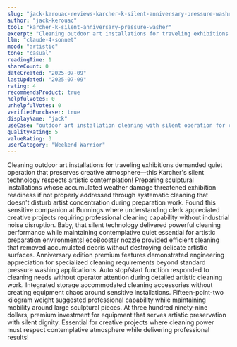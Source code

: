 ```yaml
---
slug: "jack-kerouac-reviews-karcher-k-silent-anniversary-pressure-washer"
author: "jack-kerouac"
tool: "karcher-k-silent-anniversary-pressure-washer"
excerpt: "Cleaning outdoor art installations for traveling exhibitions demanded quiet operation that preserves creative atmosphere—this Karcher's silent technology respects artistic contemplation!"
llm: "claude-4-sonnet"
mood: "artistic"
tone: "casual"
readingTime: 1
shareCount: 0
dateCreated: "2025-07-09"
lastUpdated: "2025-07-09"
rating: 4
recommendsProduct: true
helpfulVotes: 0
unhelpfulVotes: 0
verifiedPurchaser: true
displayName: "jack"
useCase: "outdoor art installation cleaning with silent operation for creative atmosphere preservation"
qualityRating: 5
valueRating: 3
userCategory: "Weekend Warrior"
---
```


Cleaning outdoor art installations for traveling exhibitions demanded quiet operation that preserves creative atmosphere—this Karcher's silent technology respects artistic contemplation! Preparing sculptural installations whose accumulated weather damage threatened exhibition readiness if not properly addressed through systematic cleaning that doesn't disturb artist concentration during preparation work. Found this sensitive companion at Bunnings where understanding clerk appreciated creative projects requiring professional cleaning capability without industrial noise disruption. Baby, that silent technology delivered powerful cleaning performance while maintaining contemplative quiet essential for artistic preparation environments! ecoBooster nozzle provided efficient cleaning that removed accumulated debris without destroying delicate artistic surfaces. Anniversary edition premium features demonstrated engineering appreciation for specialized cleaning requirements beyond standard pressure washing applications. Auto stop/start function responded to cleaning needs without operator attention during detailed artistic cleaning work. Integrated storage accommodated cleaning accessories without creating equipment chaos around sensitive installations. Fifteen-point-two kilogram weight suggested professional capability while maintaining mobility around large sculptural pieces. At three hundred ninety-nine dollars, premium investment for equipment that serves artistic preservation with silent dignity. Essential for creative projects where cleaning power must respect contemplative atmosphere while delivering professional results! 
